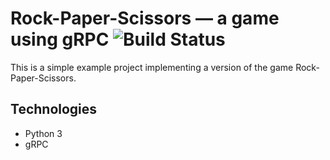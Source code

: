 # Rock-Paper-Scissors — a game using gRPC ![Build Status](https://travis-ci.com/anagilda/rock-paper-scissors.svg?branch=master)

This is a simple example project implementing a version of the game Rock-Paper-Scissors.

## Technologies

- Python 3
- gRPC
